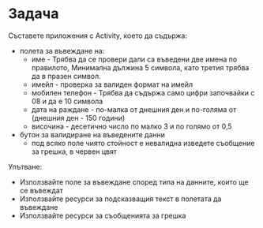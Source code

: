# Задача

Съставете приложения с Аctivity, което да съдържа:

* полета за въвеждане на:
  * име - Трябва да се провери дали са въведени две имена по правилото, Минимална дължина 5 символа, като третия трябва да в празен символ.
  * имейл - проверка за валиден формат на имейл
  * мобилен телефон - Трябва да съдържа само цифри започвайки с 08 и да е 10 символа
  * дата на раждане - по-малка от днешния ден и по-голяма от (днешния ден - 150 години)
  * височина - десетично число по малко 3 и по голямо от 0,5
* бутон за валидиране на въведените данни
  * под всяко поле чиято стойност е невалидна изведете съобщение за грешка, в червен цвят

Упътване:

* Използвайте поле за въвеждане според типа на данните, които ще се въвеждат
* Използвайте ресурси за подсказващия текст в полетата да въвеждане
* Използвайте ресурси за съобщенията за грешка
